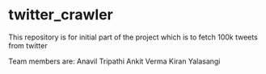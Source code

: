 # twitter_crawler
This repository is for initial part of the project which is to fetch 100k tweets from twitter

Team members are: 
Anavil Tripathi
Ankit Verma
Kiran Yalasangi
